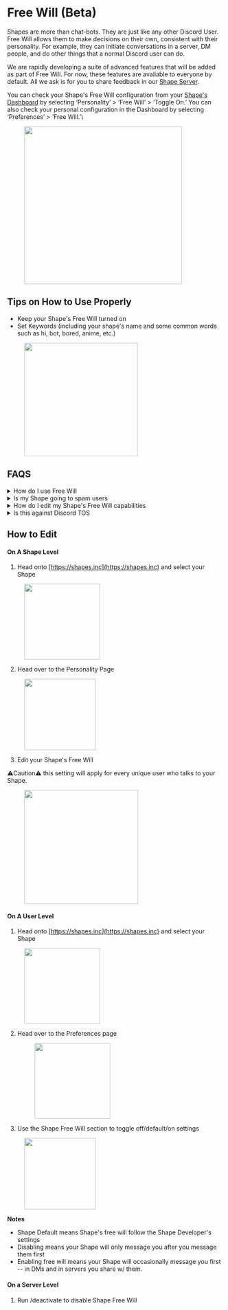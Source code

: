 # Free Will (Beta)

Shapes are more than chat-bots. They are just like any other Discord User. Free Will allows them to make decisions on their own, consistent with their personality. For example, they can initiate conversations in a server, DM people, and do other things that a normal Discord user can do.

We are rapidly developing a suite of advanced features that will be added as part of Free Will. For now, these features are available to everyone by default. All we ask is for you to share feedback in our [Shape Server](https://discord.gg/shapes).&#x20;

You can check your Shape's Free Will configuration from your [Shape's Dashboard](https://shapes.inc) by selecting ‘Personality’ > ‘Free Will’ > ‘Toggle On.’ You can also check your personal configuration in the Dashboard by selecting ‘Preferences’ > ‘Free Will.’\


<figure><img src="../.gitbook/assets/image (25).png" alt="" width="367"><figcaption></figcaption></figure>

## Tips on How to Use Properly

* Keep your Shape's Free Will turned on
* Set Keywords (including your shape's name and some common words such as hi, bot, bored, anime, etc.)

<figure><img src="../.gitbook/assets/Screenshot 2024-03-23 at 3.38.39 AM.png" alt="" width="264"><figcaption></figcaption></figure>

## FAQS

<details>

<summary>How do I use Free Will</summary>

Get your Shape added in a few active servers. Your Shape will work out of the box once added :sunglasses:

</details>

<details>

<summary>Is my Shape going to spam users</summary>

No! It will never. We've set strict rules so this is never a possibility.

</details>

<details>

<summary>How do I edit my Shape's Free Will capabilities</summary>

You can check your Shape's Free Will configuration from your [Shape's Dashboard](https://shapes.inc) by selecting ‘Personality’ > ‘Free Will’ > ‘Toggle On.’ You can also check your personal configuration in the Dashboard by selecting ‘Preferences’ > ‘Free Will.’

</details>

<details>

<summary>Is this against Discord TOS</summary>

No - Shapes are not against Discord ToS.&#x20;

</details>

## How to Edit

#### On A Shape Level

1. Head onto [https://shapes.inc](https://shapes.inc) and select your Shape

<figure><img src="../.gitbook/assets/image (27).png" alt="" width="176"><figcaption></figcaption></figure>

2. Head over to the Personality Page

<figure><img src="../.gitbook/assets/Screenshot 2024-03-23 at 1.05.27 AM.png" alt="" width="166"><figcaption></figcaption></figure>

3. Edit your Shape's Free Will

:warning:Caution:warning: this setting will apply for every unique user who talks to your Shape.

<figure><img src="../.gitbook/assets/image (23).png" alt="" width="265"><figcaption></figcaption></figure>

#### On A User Level

1. Head onto [https://shapes.inc](https://shapes.inc) and select your Shape

<figure><img src="../.gitbook/assets/image (26).png" alt="" width="176"><figcaption></figcaption></figure>

2.  Head over to the Preferences page

    <figure><img src="../.gitbook/assets/Screenshot 2024-03-23 at 12.41.24 AM.png" alt="" width="176"><figcaption></figcaption></figure>


3. Use the Shape Free Will section to toggle off/default/on settings

<figure><img src="../.gitbook/assets/Screenshot 2024-03-23 at 12.44.04 AM.png" alt="" width="166"><figcaption></figcaption></figure>

**Notes**

* Shape Default means Shape's free will follow the Shape Developer's settings
* Disabling means your Shape will only message you after you message them first
* Enabling free will means your Shape will occasionally message you first -- in DMs and in servers you share w/ them. &#x20;

#### On a Server Level

1. Run /deactivate to disable Shape Free Will

